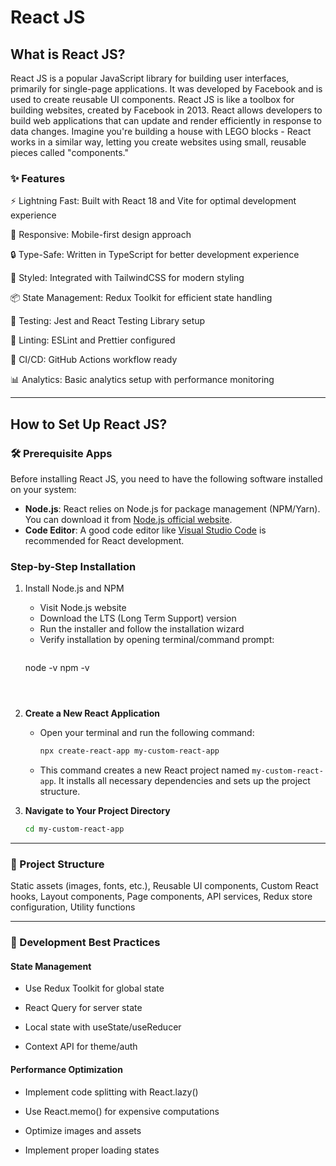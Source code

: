 # React JS

## What is React JS?

React JS is a popular JavaScript library for building user interfaces, primarily for single-page applications. It was developed by Facebook and is used to create reusable UI components. React JS is like a toolbox for building websites, created by Facebook in 2013. React allows developers to build web applications that can update and render efficiently in response to data changes. Imagine you're building a house with LEGO blocks - React works in a similar way, letting you create websites using small, reusable pieces called "components."

### ✨ Features

⚡️ Lightning Fast: Built with React 18 and Vite for optimal development experience

📱 Responsive: Mobile-first design approach

🔒 Type-Safe: Written in TypeScript for better development experience

🎨 Styled: Integrated with TailwindCSS for modern styling

📦 State Management: Redux Toolkit for efficient state handling

🧪 Testing: Jest and React Testing Library setup

📝 Linting: ESLint and Prettier configured

🔄 CI/CD: GitHub Actions workflow ready

📊 Analytics: Basic analytics setup with performance monitoring


---

## How to Set Up React JS?

### 🛠️ Prerequisite Apps

Before installing React JS, you need to have the following software installed on your system:
- **Node.js**: React relies on Node.js for package management (NPM/Yarn). You can download it from [Node.js official website](https://nodejs.org/).
- **Code Editor**: A good code editor like [Visual Studio Code](https://code.visualstudio.com/) is recommended for React development.

### Step-by-Step Installation

1. Install Node.js and NPM
    - Visit Node.js website
    - Download the LTS (Long Term Support) version
    - Run the installer and follow the installation wizard
    - Verify installation by opening terminal/command prompt:
        ```bash
     node -v
     npm -v
     ```



2. **Create a New React Application**
   - Open your terminal and run the following command:
     ```bash
     npx create-react-app my-custom-react-app
     ```
   - This command creates a new React project named `my-custom-react-app`. It installs all necessary dependencies and sets up the project structure.

3. **Navigate to Your Project Directory**
   ```bash
   cd my-custom-react-app 

---
### 📁 Project Structure


Static assets (images, fonts, etc.), Reusable UI components, Custom React hooks, Layout components, Page components, API services, Redux store configuration, Utility functions

---
### 🎯 Development Best Practices

 #### State Management

- Use Redux Toolkit for global state

- React Query for server state

- Local state with useState/useReducer

- Context API for theme/auth


 #### Performance Optimization

- Implement code splitting with React.lazy()

- Use React.memo() for expensive computations

- Optimize images and assets

- Implement proper loading states
